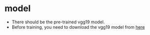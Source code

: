 # model
 - There should be the pre-trained vgg19 model.
 - Before training, you need to download the vgg19 model from [here](http://www.vlfeat.org/matconvnet/models/beta16/imagenet-vgg-verydeep-19.mat)

